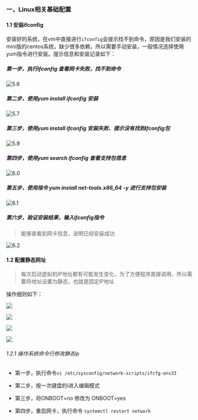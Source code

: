 ### 一，Linux相关基础配置

#### 1.1 安装ifconfig

安装好的系统，在vm中直接进行``ifconfig``会提示找不到命令，原因是我们安装的mini版的centos系统，缺少很多依赖，所以需要手动安装，一般情况选择使用yum指令进行安装。提示信息和安装记录如下：

##### 第一步，执行ifconfig 查看网卡失败，找不到命令

![5.6](..\asstes\5.6.png)



##### 第二步，使用yum install ifconfig 安装

![5.7](..\asstes\5.7.png)



##### 第三步，使用yum install ifconfig 安装失败、提示没有找到ifconfig包

![5.9](..\asstes\5.9.png)

##### 第四步，使用yum search ifconfig 查看支持包信息

![6.0](..\asstes\6.0.png)

##### 第五步，使用指令 yum install net-tools.x86_64 -y 进行支持包安装

![6.1](..\asstes\6.1.png)

##### 第六步，验证安装结果，输入ifconfig指令

> 能够查看到网卡信息，说明已经安装成功

![6.2](..\asstes\6.2.png)



#### 1.2 配置静态网址

> 每次启动虚拟机IP地址都有可能发生变化，为了方便程序直接调用，所以需要将地址设置为静态，也就是固定IP地址



操作细则如下：

![](..\asstes\6.3.png)



![](..\asstes\6.4.png)



![](..\asstes\6.5.png)



![](..\asstes\6.6.png)



###### 1.2.1 操作系统命令行修改静态ip

* 第一步，执行命令``vi /etc/sysconfig/network-scripts/ifcfg-ens33``

* 第二步，按一次键盘的i进入编辑模式

* 第三步，将ONBOOT=no 修改为 ONBOOT=yes

* 第四步，重启网卡，执行命令 ``systemctl restart network``

  

